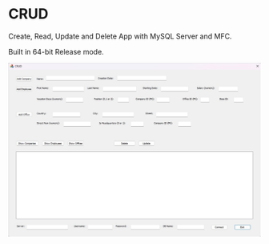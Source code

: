 # CRUD
Create, Read, Update and Delete App with MySQL Server and MFC. 

Built in 64-bit Release mode.  

![alt text](https://github.com/mrstayk/CRUD/blob/main/crud.jpg "UI. ")
